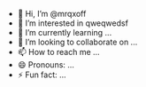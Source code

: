- 👋 Hi, I’m @mrqxoff
- 👀 I’m interested in qweqwedsf
- 🌱 I’m currently learning ...
- 💞️ I’m looking to collaborate on ...
- 📫 How to reach me ...
- 😄 Pronouns: ...
- ⚡ Fun fact: ...

<!---
mrqxoff/mrqxoff is a ✨ special ✨ repository because its `README.md` (this file) appears on your GitHub profile.
You can click the Preview link to take a look at your changes.
--->
